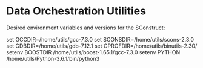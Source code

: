 # Data Orchestration Utilities

Desired environment variables and versions for the SConstruct:

set GCCDIR=/home/utils/gcc-7.3.0
set SCONSDIR=/home/utils/scons-2.3.0
set GDBDIR=/home/utils/gdb-7.12.1
set GPROFDIR=/home/utils/binutils-2.30/
setenv BOOSTDIR /home/utils/boost-1.65.1/gcc-7.3.0
setenv PYTHON /home/utils/Python-3.6.1/bin/python3
